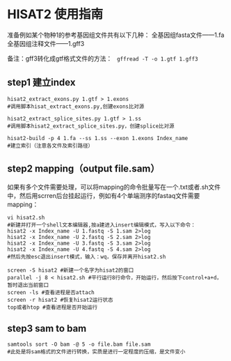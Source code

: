 # HISAT2 使用指南

准备例如某个物种1的参考基因组文件共有以下几种：
全基因组fasta文件——1.fa
全基因组注释文件——1.gff3

备注：gff3转化成gtf格式文件的方法：
``` gffread -T -o 1.gtf 1.gff3```

## step1 建立index

```
hisat2_extract_exons.py 1.gtf > 1.exons
#调用脚本hisat_extract_exons.py,创建exons比对源

hisat2_extract_splice_sites.py 1.gtf > 1.ss
#调用脚本hisat2_extract_splice_sites.py，创建splice比对源

hisat2-build -p 4 1.fa --ss 1.ss --exon 1.exons Index_name
#建立索引（注意各文件及索引路径）

```
## step2 mapping（output file.sam）
如果有多个文件需要处理，可以将mapping的命令批量写在一个.txt或者.sh文件中，然后用scrren后台挂起运行，例如有4个单端测序的fastaq文件需要mapping：
``` 
vi hisat2.sh 
#新建并打开一个shell文本编辑器,按a建进入insert编辑模式，写入以下命令：
hisat2 -x Index_name -U 1.fastq -S 1.sam 2>log
hisat2 -x Index_name -U 2.fastq -S 2.sam 2>log
hisat2 -x Index_name -U 3.fastq -S 3.sam 2>log
hisat2 -x Index_name -U 4.fastq -S 4.sam 2>log
#然后先按esc退出insert模式，输入：wq，保存并离开hisat2.sh 

screen -S hisat2 #新建一个名字为hisat2的窗口
parallel -j 8 < hisat2.sh #平行运行8行命令，开始运行，然后按下control+a+d，暂时退出当前窗口
screen -ls #查看进程是否attach
screen -r hisat2 #恢复hisat2运行状态
top或者htop #查看进程是否开始运行
```



## step3 sam to bam

```
samtools sort -O bam -@ 5 -o file.bam file.sam
#此处是将sam格式的文件进行转换，实质是进行一定程度的压缩，是文件变小
```


